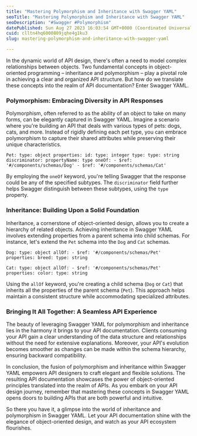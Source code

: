 ```yaml
---
title: "Mastering Polymorphism and Inheritance with Swagger YAML"
seoTitle: "Mastering Polymorphism and Inheritance with Swagger YAML"
seoDescription: "#Swagger #Polymorphism"
datePublished: Sun Aug 27 2023 16:03:54 GMT+0000 (Coordinated Universal Time)
cuid: clltn4hq6000809jqhe4g1ku3
slug: mastering-polymorphism-and-inheritance-with-swagger-yaml

---
```


In the dynamic world of API design, there's often a need to model complex relationships between objects. Two fundamental concepts in object-oriented programming – inheritance and polymorphism – play a pivotal role in achieving a clear and organized API structure. But how do we translate these concepts into the realm of API documentation? Enter Swagger YAML.

### **Polymorphism: Embracing Diversity in API Responses**

Polymorphism, often referred to as the ability of an object to take on many forms, can be elegantly captured in Swagger YAML. Imagine a scenario where you're building an API that deals with various types of pets: dogs, cats, and more. Instead of rigidly defining each pet type, you can embrace polymorphism to capture their shared attributes while preserving their unique characteristics.

`Pet: type: object properties: id: type: integer type: type: string discriminator: propertyName: type oneOf: - $ref: '#/components/schemas/Dog' - $ref: '#/components/schemas/Cat'`

By employing the `oneOf` keyword, you're telling Swagger that the response could be any of the specified subtypes. The `discriminator` field further helps Swagger distinguish between these subtypes, using the `type` property.

### **Inheritance: Building Upon a Solid Foundation**

Inheritance, a cornerstone of object-oriented design, allows you to create a hierarchy of related objects. Achieving inheritance in Swagger YAML involves extending properties from a parent schema into child schemas. For instance, let's extend the `Pet` schema into the `Dog` and `Cat` schemas.

`Dog: type: object allOf: - $ref: '#/components/schemas/Pet' properties: breed: type: string`

`Cat: type: object allOf: - $ref: '#/components/schemas/Pet' properties: color: type: string`

Using the `allOf` keyword, you're creating a child schema (`Dog` or `Cat`) that inherits all the properties of the parent schema (`Pet`). This approach helps maintain a consistent structure while accommodating specialized attributes.

### **Bringing It All Together: A Seamless API Experience**

The beauty of leveraging Swagger YAML for polymorphism and inheritance lies in the harmony it brings to your API documentation. Clients consuming your API gain a clear understanding of the data structure and relationships without the need for extensive explanations. Moreover, your API's evolution becomes smoother as changes can be made within the schema hierarchy, ensuring backward compatibility.

In conclusion, the fusion of polymorphism and inheritance within Swagger YAML empowers API designers to craft elegant and flexible solutions. The resulting API documentation showcases the power of object-oriented principles translated into the realm of APIs. As you embark on your API design journey, remember that mastering these concepts in Swagger YAML opens doors to building APIs that are both powerful and intuitive.

So there you have it, a glimpse into the world of inheritance and polymorphism in Swagger YAML. Let your API documentation shine with the elegance of object-oriented design, and watch as your API ecosystem flourishes.